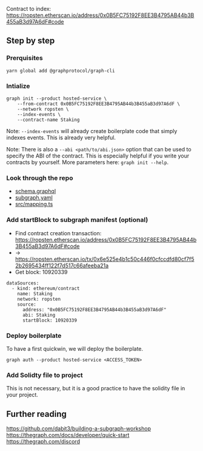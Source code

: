 
Contract to index: https://ropsten.etherscan.io/address/0x0B5FC75192F8EE3B4795AB44b3B455aB3d97A6dF#code

## Step by step

### Prerquisites

```
yarn global add @graphprotocol/graph-cli
```

### Intialize

```
graph init --product hosted-service \
    --from-contract 0x0B5FC75192F8EE3B4795AB44b3B455aB3d97A6dF \
    --network ropsten \
    --index-events \
    --contract-name Staking
```

Note: `--index-events` will already create boilerplate code that simply indexes events. This is already very helpful.

Note: There is also a `--abi <path/to/abi.json>` option that can be used to specify the ABI of the contract. This is especially helpful if you write your contracts by yourself. More parameters here: `graph init --help`.

### Look through the repo

- [schema.graphql](./schema.graphql)
- [subgraph.yaml](./subgraph.yaml)
- [src/mapping.ts](./src/mapping.ts)

### Add startBlock to subgraph manifest (optional)

- Find contract creation transaction: https://ropsten.etherscan.io/address/0x0B5FC75192F8EE3B4795AB44b3B455aB3d97A6dF#code
- -> https://ropsten.etherscan.io/tx/0x6e525e4b1c50c446f0cfccdfd80cf7f52b2695434ff122f7d517c66afeeba21a
- Get block: 10920339

```
dataSources:
  - kind: ethereum/contract
    name: Staking
    network: ropsten
    source:
      address: "0x0B5FC75192F8EE3B4795AB44b3B455aB3d97A6dF"
      abi: Staking
      startBlock: 10920339
```

### Deploy boilerplate

To have a first quickwin, we will deploy the boilerplate.

```
graph auth --product hosted-service <ACCESS_TOKEN>
```

### Add Solidty file to project

This is not necessary, but it is a good practice to have the solidity file in your project.

## Further reading

https://github.com/dabit3/building-a-subgraph-workshop
https://thegraph.com/docs/developer/quick-start
https://thegraph.com/discord
